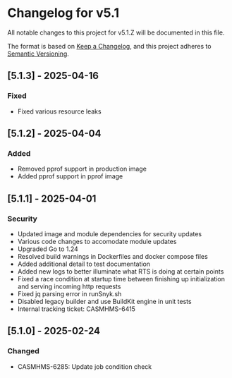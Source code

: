 # Changelog for v5.1

All notable changes to this project for v5.1.Z will be documented in this file.

The format is based on [Keep a Changelog](https://keepachangelog.com/en/1.0.0/),
and this project adheres to [Semantic Versioning](https://semver.org/spec/v2.0.0.html).

## [5.1.3] - 2025-04-16

### Fixed

- Fixed various resource leaks

## [5.1.2] - 2025-04-04

### Added

- Removed pprof support in production image
- Added pprof support in pprof image

## [5.1.1] - 2025-04-01

### Security

- Updated image and module dependencies for security updates
- Various code changes to accomodate module updates
- Upgraded Go to 1.24
- Resolved build warnings in Dockerfiles and docker compose files
- Added additional detail to test documentation
- Added new logs to better illuminate what RTS is doing at certain points
- Fixed a race condition at startup time between finishing up initialization
  and serving incoming http requests
- Fixed jq parsing error in runSnyk.sh
- Disabled legacy builder and use BuildKit engine in unit tests
- Internal tracking ticket: CASMHMS-6415

## [5.1.0] - 2025-02-24

### Changed

- CASMHMS-6285: Update job condition check

